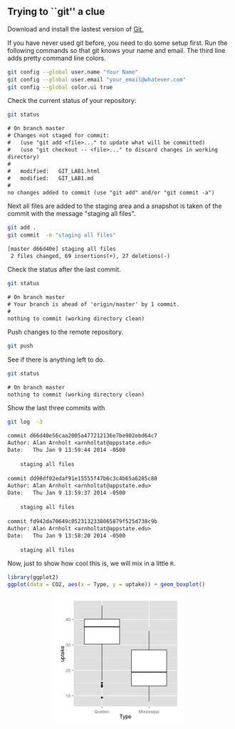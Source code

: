 ## Trying to ``git'' a clue


Download and install the lastest version of [Git.](http://git-scm.com/downloads)




If you have never used git before, you need to do some setup first.  Run the following commands so that git knows your name and email.  The third line adds pretty command line colors. 


```bash
git config --global user.name "Your Name"
git config --global user.email "your_email@whatever.com"
git config --global color.ui true
```


Check the current status of your repository:

```bash
git status
```

```
# On branch master
# Changes not staged for commit:
#   (use "git add <file>..." to update what will be committed)
#   (use "git checkout -- <file>..." to discard changes in working directory)
#
#	modified:   GIT_LAB1.html
#	modified:   GIT_LAB1.md
#
no changes added to commit (use "git add" and/or "git commit -a")
```


Next all files are added to the staging area and a snapshot is taken of the commit with the message "staging all files".

```bash
git add .
git commit  -m "staging all files"
```

```
[master d66d40e] staging all files
 2 files changed, 69 insertions(+), 27 deletions(-)
```


Check the status after the last commit.

```bash
git status
```

```
# On branch master
# Your branch is ahead of 'origin/master' by 1 commit.
#
nothing to commit (working directory clean)
```

Push changes to the remote repository. 

```bash
git push
```

See if there is anything left to do.

```bash
git status
```

```
# On branch master
nothing to commit (working directory clean)
```

Show the last three commits with

```bash
git log  -3
```

```
commit d66d40e56caa2005a477212136e7be902ebd64c7
Author: Alan Arnholt <arnholtat@appstate.edu>
Date:   Thu Jan 9 13:59:44 2014 -0500

    staging all files

commit dd98df02edaf91e15555f47b6c3c4b65a6285c80
Author: Alan Arnholt <arnholtat@appstate.edu>
Date:   Thu Jan 9 13:59:37 2014 -0500

    staging all files

commit fd942da70649c0523132338065879f525d738c9b
Author: Alan Arnholt <arnholtat@appstate.edu>
Date:   Thu Jan 9 13:58:20 2014 -0500

    staging all files
```


Now, just to show how cool this is, we will mix in a little `R`.


```r
library(ggplot2)
ggplot(data = CO2, aes(x = Type, y = uptake)) + geom_boxplot()
```

<img src="figure/unnamed-chunk-1.png" title="plot of chunk unnamed-chunk-1" alt="plot of chunk unnamed-chunk-1" style="display: block; margin: auto;" />

